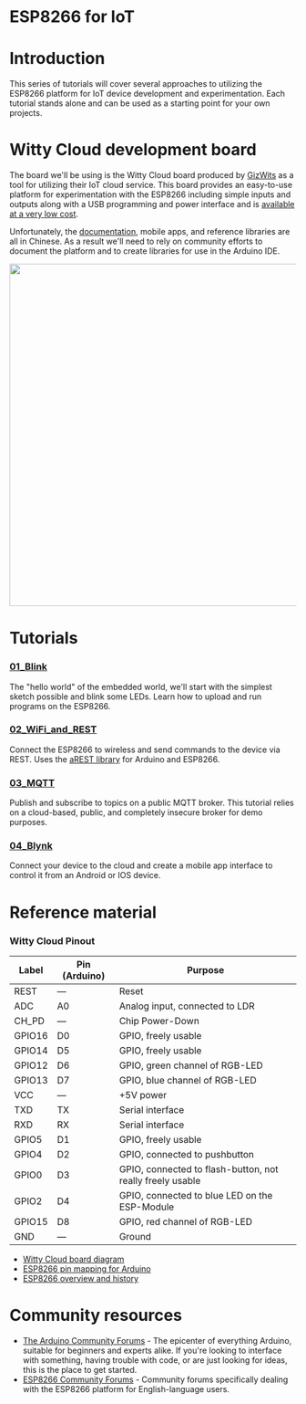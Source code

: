 # ESP8266 for IoT
# Introduction
This series of tutorials will cover several approaches to utilizing the ESP8266 platform for IoT device development and experimentation.  Each tutorial stands alone and can be used as a starting point for your own projects.

# Witty Cloud development board
The board we'll be using is the Witty Cloud board produced by [GizWits](http://www.gizwits.com/) as a tool for utilizing their IoT cloud service.  This board provides an easy-to-use platform for experimentation with the ESP8266 including simple inputs and outputs along with a USB programming and power interface and is [available at a very low cost](http://www.aliexpress.com/item/ESP8266-serial-WIFI-Witty-cloud-Development-Board-ESP-12F-module-MINI-nodemcu/32566502491.html).

Unfortunately, the [documentation](http://site.gizwits.com/zh-cn/developer/), mobile apps, and reference libraries are all in Chinese.  As a result we'll need to rely on community efforts to document the platform and to create libraries for use in the Arduino IDE.

<img src="http://i.imgur.com/pwaXoCt.jpg" width="600">

# Tutorials
### [01_Blink](../01_Blink)
The "hello world" of the embedded world, we'll start with the simplest sketch possible and blink some LEDs.  Learn how to upload and run programs on the ESP8266.

### [02_WiFi_and_REST](../02_WiFi_and_REST)
Connect the ESP8266 to wireless and send commands to the device via REST.  Uses the [aREST library](https://github.com/marcoschwartz/aREST) for Arduino and ESP8266.

### [03_MQTT](../03_MQTT)
Publish and subscribe to topics on a public MQTT broker.  This tutorial relies on a cloud-based, public, and completely insecure broker for demo purposes.

### [04_Blynk](../04_Blynk)
Connect your device to the cloud and create a mobile app interface to control it from an Android or IOS device.

# Reference material
### Witty Cloud Pinout
| Label | Pin (Arduino) | Purpose |
| --- | --- | --- |
| REST | — | Reset |
| ADC | A0 | Analog input, connected to LDR |
| CH_PD | — | Chip Power-Down |
| GPIO16 | D0 | GPIO, freely usable |
| GPIO14 | D5 | GPIO, freely usable |
| GPIO12 | D6 | GPIO, green channel of RGB-LED |
| GPIO13 | D7 | GPIO, blue channel of RGB-LED |
| VCC | — | +5V power |
| TXD | TX | Serial interface |
| RXD | RX | Serial interface |
| GPIO5 | D1 | GPIO, freely usable |
| GPIO4 | D2 | GPIO, connected to pushbutton |
| GPIO0 | D3 | GPIO, connected to flash-button, not really freely usable |
| GPIO2 | D4 | GPIO, connected to blue LED on the ESP-Module |
| GPIO15 | D8 | GPIO, red channel of RGB-LED |
| GND | — | Ground |

* [Witty Cloud board diagram](http://i.imgur.com/pwaXoCt.jpg)
* [ESP8266 pin mapping for Arduino](https://github.com/esp8266/Arduino/blob/master/variants/nodemcu/pins_arduino.h#L31-47)
* [ESP8266 overview and history](https://en.wikipedia.org/wiki/ESP8266)

# Community resources
* [The Arduino Community Forums](https://forum.arduino.cc/) - The epicenter of everything Arduino, suitable for beginners and experts alike.  If you're looking to interface with something, having trouble with code, or are just looking for ideas, this is the place to get started.
* [ESP8266 Community Forums](http://www.esp8266.com/) - Community forums specifically dealing with the ESP8266 platform for English-language users.
